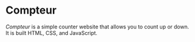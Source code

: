 # Compteur

_Compteur_ is a simple counter website that allows you to count up or down. It is built HTML, CSS, and JavaScript.